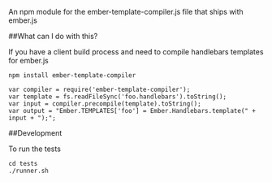 
An npm module for the ember-template-compiler.js file that ships with ember.js

##What can I do with this?

If you have a client build process and need to compile handlebars templates for ember.js

    npm install ember-template-compiler

    var compiler = require('ember-template-compiler');
    var template = fs.readFileSync('foo.handlebars').toString();
    var input = compiler.precompile(template).toString();
    var output = "Ember.TEMPLATES['foo'] = Ember.Handlebars.template(" + input + ");";

##Development

To run the tests

    cd tests
    ./runner.sh
